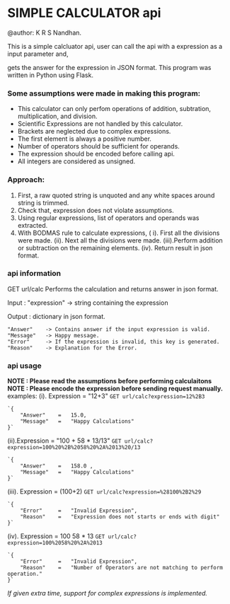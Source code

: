 # SIMPLE CALCULATOR api

@author: K R S Nandhan.

This is a simple calcluator api, user can call the api with a expression as a input parameter and,

gets the answer for the expression in JSON format. This program was written in Python using Flask.



### Some assumptions were made in making this program:

* This calculator can only perfom operations of addition, subtration, multiplication, and division.
* Scientific Expressions are not handled by this calculator.
* Brackets are neglected due to complex expressions.
* The first element is always a positive number.
* Number of operators should be sufficient for operands.
* The expression should be encoded before calling api.
* All integers are considered as unsigned.


### Approach:
1. First, a raw quoted string is unquoted and any white spaces around string is trimmed.
2. Check that, expression does not violate assumptions.
3. Using regular expressions, list of operators and operands was extracted.
4. With BODMAS rule to calculate expressions,
   ( i). First all the divisions were made.
   (ii). Next all the divisions were made.
   (iii).Perform addition or subtraction on the remaining elements.
   (iv). Return result in json format.


### api information

GET url/calc
Performs the calculation and returns answer in json format.

Input : "expression" -> string containing the expression

Output : dictionary in json format.

    "Answer"    -> Contains answer if the input expression is valid.
    "Message"   -> Happy message.
    "Error"     -> If the expression is invalid, this key is generated.
    "Reason"    -> Explanation for the Error.


### api usage

**NOTE : Please read the assumptions before performing calculaitons**
**NOTE : Please encode the expression before sending request manually.**
examples:
(i). Expression = "12+3"
    `GET url/calc?expression=12%2B3` 

    `{
        "Answer"    =   15.0,
        "Message"   =   "Happy Calculations"
    }`

(ii).Expression = "100 + 58 * 13/13"
    `GET url/calc?expression=100%20%2B%2058%20%2A%2013%20/13`

    `{
        "Answer"    =   158.0 ,
        "Message"   =   "Happy Calculations"
    }`

(iii). Expression = (100+2)
    `GET url/calc?expression=%28100%2B2%29`

    `{
        "Error"     =   "Invalid Expression",
        "Reason"    =   "Expression does not starts or ends with digit"
    }`

(iv). Expression = 100 58 * 13
    `GET url/calc?expression=100%2058%20%2A%2013`

    `{
        "Error"     =   "Invalid Expression",
        "Reason"    =   "Number of Operators are not matching to perform operation."
    }`


*If given extra time, support for complex expressions is implemented.*
